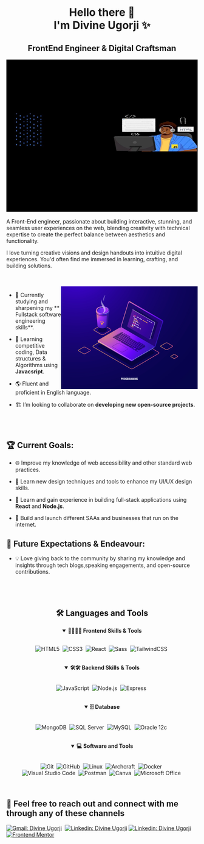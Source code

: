 <h1 align="center">Hello there 👋 <br> I'm Divine Ugorji ✨</h1>
<h2 align="center">FrontEnd Engineer & Digital Craftsman</h2>

<img alt="programming bro header banner" src="assets/github-headerrr.jpeg"  height="400px" width="100%">

<p>
  
A Front-End engineer, passionate about building interactive, stunning, and seamless user experiences on the web, blending creativity with technical expertise to create the perfect balance between aesthetics and functionality.

I love turning creative visions and design handouts into intuitive digital experiences. You'd often find me immersed in learning, crafting, and building solutions.

##

<br>

<!--- Web illustrations by Freepick ( https://freepick.com/web ) --->

<img align="right" alt="progamming laptop illustration" src="assets/laptop-illustration.jpg" width="360px">

- 📗 Currently studying and sharpening my ** Fullstack software engineering skills**.

- 📖 Learning competitive coding, Data structures & Algorithms using **Javacsript**.
- 🌎 Fluent and proficient in English language.

- 🏗️ I’m looking to collaborate on **developing new open-source projects**.

<br>
<br>

## 🏆 Current Goals:

- 🌐 Improve my knowledge of web accessibility and other standard web practices.

- 🍥 Learn new design techniques and tools to enhance my UI/UX design skills.

- 🚀 Learn and gain experience in building full-stack applications using **React** and **Node.js**.
- 🚀 Build and launch different SAAs and businesses that run on the internet.

## 🚀 Future Expectations & Endeavour:

- 💡 Love giving back to the community by sharing my knowledge and insights through tech blogs,speaking engagements, and open-source contributions.

#

<br>

<div align = "center">

<h2 align="center">🛠️ Languages and Tools</h2>

<details open>
<summary><b> 👨‍💻🚀🚀 Frontend Skills & Tools </b></summary>
<br>
  
![HTML5](https://img.shields.io/badge/-HTML5-E34F26?style=for-the-badge&logo=html5&logoColor=white)&nbsp;
![CSS3](https://img.shields.io/badge/-CSS3-1572B6?style=for-the-badge&logo=css3)&nbsp;
![React](https://img.shields.io/badge/-React-%23404d59?style=for-the-badge&logo=react)&nbsp;
![Sass](https://img.shields.io/badge/-Sass-CC6699?style=for-the-badge&logo=sass&logoColor=white)&nbsp;
![TailwindCSS](https://img.shields.io/badge/-Tailwind_CSS-38B2AC?style=for-the-badge&logo=tailwind-css&logoColor=white)&nbsp;
</details>

<br>
<details open>
<summary><b> 🛠🛠 Backend Skills & Tools</b></summary>
<br>

![JavaScript](https://img.shields.io/badge/Javascript-F7DF1E.svg?style=for-the-badge&logo=javascript&logoColor=black)&nbsp;
![Node.js](https://img.shields.io/badge/node.js-339933.svg?style=for-the-badge&logo=nodedotjs&logoColor=white)&nbsp;
![Express](https://img.shields.io/badge/express-000000.svg?style=for-the-badge&logo=express&logoColor=white)&nbsp;

</details>

<br>

<div align="center">
<details open>
<summary><b>🗄️ Database</b></summary>
<br>

![MongoDB](https://img.shields.io/badge/-MongoDB-47A248?style=for-the-badge&logo=mongodb&logoColor=white)&nbsp;
![SQL Server](https://img.shields.io/badge/-SQL%20Server-CC2927?style=for-the-badge&logo=microsoft-sql-server&logoColor=white)&nbsp;
![MySQL](https://img.shields.io/badge/-MySQL-00000F?style=for-the-badge&logo=mysql)&nbsp;
![Oracle 12c](https://img.shields.io/badge/-Oracle%2012c-F80000?style=for-the-badge&logo=oracle&logoColor=white)&nbsp;

</details>

</div>

<br>

<details open>
<summary><b>💻 Software and Tools</b></summary>
<br>

![Git](https://img.shields.io/badge/-Git-F05032?style=for-the-badge&logo=git&logoColor=white)&nbsp;
![GitHub](https://img.shields.io/badge/-GitHub-181717?style=for-the-badge&logo=github)&nbsp;
![Linux](https://img.shields.io/badge/-Linux-FCC624?style=for-the-badge&logo=linux&logoColor=black)&nbsp;
![Archcraft](https://img.shields.io/badge/Archcraft-%23404d59?style=for-the-badge&logo=archlinux&logoColor=%#1793D1)&nbsp;
![Docker](https://img.shields.io/badge/-Docker-2496ED?style=for-the-badge&logo=docker&logoColor=white)&nbsp;
<br>
![Visual Studio Code](https://img.shields.io/badge/-VSCODE-007ACC?style=for-the-badge&&logo=visual-studio-code&logoColor=white)&nbsp;
![Postman](https://img.shields.io/badge/-Postman-FF6C37?style=for-the-badge&logo=postman&logoColor=white)&nbsp;
![Canva](https://img.shields.io/badge/-Canva-00C4CC?style=for-the-badge&logo=canva&logoColor=white)&nbsp;
![Microsoft Office](https://img.shields.io/badge/-MS%20Office-D83B01?style=for-the-badge&logo=microsoft-office&logoColor=white)&nbsp;

</details>

</div>

<br>

 <h2 align="left"> 💌 Feel free to reach out and connect with me through any of these channels</h2>
      <!-- - Twitter: **https://twitter.com/Divine__Ugorji**
    - Gmail: **divinepower275@gmail.com** -->

[![Gmail: Divine Ugorji](https://img.shields.io/badge/-gmail-red?style=for-the-badge&logo=Gmail&logoColor=white&link=mailto:divinepower275@gmail.com)](mailto:divinepower275@gmail.com)&nbsp;
[![Linkedin: Divine Ugorji](https://img.shields.io/badge/-twitter-black?style=for-the-badge&logo=Twitter&logoColor=white&link=https://twitter.com/Divine__Ugorji)](https://twitter.com/Divine__Ugorji)
[![Linkedin: Divine Ugorji](https://img.shields.io/badge/-linkedin-blue?style=for-the-badge&logo=Linkedin&logoColor=white&link=https://www.linkedin.com/in/divine-ugorji/)](https://www.linkedin.com/in/divine-ugorji/)
[![Frontend Mentor](https://img.shields.io/badge/-Frontend%20Mentor-5F3DC4?style=for-the-badge&logo=FrontendMentor&logoColor=white&link=https://www.frontendmentor.io/profile/DivineUgorji)](https://www.frontendmentor.io/profile/DivineUgorji)&nbsp;
